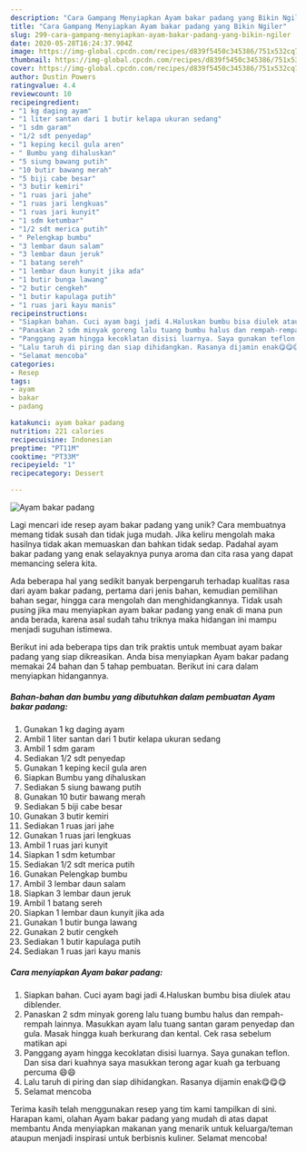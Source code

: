 ```yaml
---
description: "Cara Gampang Menyiapkan Ayam bakar padang yang Bikin Ngiler"
title: "Cara Gampang Menyiapkan Ayam bakar padang yang Bikin Ngiler"
slug: 299-cara-gampang-menyiapkan-ayam-bakar-padang-yang-bikin-ngiler
date: 2020-05-28T16:24:37.904Z
image: https://img-global.cpcdn.com/recipes/d839f5450c345386/751x532cq70/ayam-bakar-padang-foto-resep-utama.jpg
thumbnail: https://img-global.cpcdn.com/recipes/d839f5450c345386/751x532cq70/ayam-bakar-padang-foto-resep-utama.jpg
cover: https://img-global.cpcdn.com/recipes/d839f5450c345386/751x532cq70/ayam-bakar-padang-foto-resep-utama.jpg
author: Dustin Powers
ratingvalue: 4.4
reviewcount: 10
recipeingredient:
- "1 kg daging ayam"
- "1 liter santan dari 1 butir kelapa ukuran sedang"
- "1 sdm garam"
- "1/2 sdt penyedap"
- "1 keping kecil gula aren"
- " Bumbu yang dihaluskan"
- "5 siung bawang putih"
- "10 butir bawang merah"
- "5 biji cabe besar"
- "3 butir kemiri"
- "1 ruas jari jahe"
- "1 ruas jari lengkuas"
- "1 ruas jari kunyit"
- "1 sdm ketumbar"
- "1/2 sdt merica putih"
- " Pelengkap bumbu"
- "3 lembar daun salam"
- "3 lembar daun jeruk"
- "1 batang sereh"
- "1 lembar daun kunyit jika ada"
- "1 butir bunga lawang"
- "2 butir cengkeh"
- "1 butir kapulaga putih"
- "1 ruas jari kayu manis"
recipeinstructions:
- "Siapkan bahan. Cuci ayam bagi jadi 4.Haluskan bumbu bisa diulek atau diblender."
- "Panaskan 2 sdm minyak goreng lalu tuang bumbu halus dan rempah-rempah lainnya. Masukkan ayam lalu tuang santan garam penyedap dan gula. Masak hingga kuah berkurang dan kental. Cek rasa sebelum matikan api"
- "Panggang ayam hingga kecoklatan disisi luarnya. Saya gunakan teflon. Dan sisa dari kuahnya saya masukkan terong agar kuah ga terbuang percuma 😄😄"
- "Lalu taruh di piring dan siap dihidangkan. Rasanya dijamin enak😋😋😋"
- "Selamat mencoba"
categories:
- Resep
tags:
- ayam
- bakar
- padang

katakunci: ayam bakar padang 
nutrition: 221 calories
recipecuisine: Indonesian
preptime: "PT11M"
cooktime: "PT33M"
recipeyield: "1"
recipecategory: Dessert

---
```



![Ayam bakar padang](https://img-global.cpcdn.com/recipes/d839f5450c345386/751x532cq70/ayam-bakar-padang-foto-resep-utama.jpg)

Lagi mencari ide resep ayam bakar padang yang unik? Cara membuatnya memang tidak susah dan tidak juga mudah. Jika keliru mengolah maka hasilnya tidak akan memuaskan dan bahkan tidak sedap. Padahal ayam bakar padang yang enak selayaknya punya aroma dan cita rasa yang dapat memancing selera kita.

Ada beberapa hal yang sedikit banyak berpengaruh terhadap kualitas rasa dari ayam bakar padang, pertama dari jenis bahan, kemudian pemilihan bahan segar, hingga cara mengolah dan menghidangkannya. Tidak usah pusing jika mau menyiapkan ayam bakar padang yang enak di mana pun anda berada, karena asal sudah tahu triknya maka hidangan ini mampu menjadi suguhan istimewa.




Berikut ini ada beberapa tips dan trik praktis untuk membuat ayam bakar padang yang siap dikreasikan. Anda bisa menyiapkan Ayam bakar padang memakai 24 bahan dan 5 tahap pembuatan. Berikut ini cara dalam menyiapkan hidangannya.

<!--inarticleads1-->

##### Bahan-bahan dan bumbu yang dibutuhkan dalam pembuatan Ayam bakar padang:

1. Gunakan 1 kg daging ayam
1. Ambil 1 liter santan dari 1 butir kelapa ukuran sedang
1. Ambil 1 sdm garam
1. Sediakan 1/2 sdt penyedap
1. Gunakan 1 keping kecil gula aren
1. Siapkan  Bumbu yang dihaluskan
1. Sediakan 5 siung bawang putih
1. Gunakan 10 butir bawang merah
1. Sediakan 5 biji cabe besar
1. Gunakan 3 butir kemiri
1. Sediakan 1 ruas jari jahe
1. Gunakan 1 ruas jari lengkuas
1. Ambil 1 ruas jari kunyit
1. Siapkan 1 sdm ketumbar
1. Sediakan 1/2 sdt merica putih
1. Gunakan  Pelengkap bumbu
1. Ambil 3 lembar daun salam
1. Siapkan 3 lembar daun jeruk
1. Ambil 1 batang sereh
1. Siapkan 1 lembar daun kunyit jika ada
1. Gunakan 1 butir bunga lawang
1. Gunakan 2 butir cengkeh
1. Sediakan 1 butir kapulaga putih
1. Sediakan 1 ruas jari kayu manis




<!--inarticleads2-->

##### Cara menyiapkan Ayam bakar padang:

1. Siapkan bahan. Cuci ayam bagi jadi 4.Haluskan bumbu bisa diulek atau diblender.
1. Panaskan 2 sdm minyak goreng lalu tuang bumbu halus dan rempah-rempah lainnya. Masukkan ayam lalu tuang santan garam penyedap dan gula. Masak hingga kuah berkurang dan kental. Cek rasa sebelum matikan api
1. Panggang ayam hingga kecoklatan disisi luarnya. Saya gunakan teflon. Dan sisa dari kuahnya saya masukkan terong agar kuah ga terbuang percuma 😄😄
1. Lalu taruh di piring dan siap dihidangkan. Rasanya dijamin enak😋😋😋
1. Selamat mencoba




Terima kasih telah menggunakan resep yang tim kami tampilkan di sini. Harapan kami, olahan Ayam bakar padang yang mudah di atas dapat membantu Anda menyiapkan makanan yang menarik untuk keluarga/teman ataupun menjadi inspirasi untuk berbisnis kuliner. Selamat mencoba!
